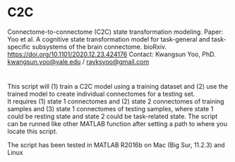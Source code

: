 # C2C
Connectome-to-connectome (C2C) state transformation modeling.
Paper: Yoo et al. A cognitive state transformation model for task-general and task-specific subsystems of the brain connectome. bioRxiv. https://doi.org/10.1101/2020.12.23.424176
Contact: Kwangsun Yoo, PhD. kwangsun.yoo@yale.edu / rayksyoo@gmail.com

# 
This script will (1) train a C2C model using a training dataset and (2) use the trained model to create individual connectomes for a testing set.  
It requires (1) state 1 connectomes and (2) state 2 connectomes of training samples and (3) state 1 connectomes of testing samples, where state 1 could be resting state and state 2 could be task-related state.
The script can be runned like other MATLAB function after setting a path to where you locate this script.

The script has been tested in MATLAB R2016b on Mac (Big Sur, 11.2.3) and Linux
